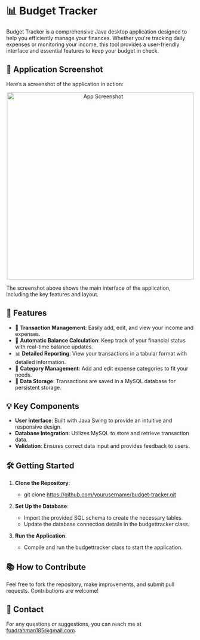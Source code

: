 # 📊 Budget Tracker

Budget Tracker is a comprehensive Java desktop application designed to help you efficiently manage your finances. Whether you're tracking daily expenses or monitoring your income, this tool provides a user-friendly interface and essential features to keep your budget in check.

## 📸 Application Screenshot

Here’s a screenshot of the application in action:

<div align="center">
  <img src="https://github.com/user-attachments/assets/c9cdb706-46cc-4634-b43d-3df9af67d713" alt="App Screenshot" width="500" />
</div>

The screenshot above shows the main interface of the application, including the key features and layout. 

## 🚀 Features

- 📅 **Transaction Management**: Easily add, edit, and view your income and expenses.
- 💸 **Automatic Balance Calculation**: Keep track of your financial status with real-time balance updates.
- 📊 **Detailed Reporting**: View your transactions in a tabular format with detailed information.
- 🔧 **Category Management**: Add and edit expense categories to fit your needs.
- 💾 **Data Storage**: Transactions are saved in a MySQL database for persistent storage.

## 💡 Key Components

- **User Interface**: Built with Java Swing to provide an intuitive and responsive design.
- **Database Integration**: Utilizes MySQL to store and retrieve transaction data.
- **Validation**: Ensures correct data input and provides feedback to users.
  
## 🛠️ Getting Started

1. **Clone the Repository**:
    - git clone https://github.com/yourusername/budget-tracker.git
  
2. **Set Up the Database**:

    - Import the provided SQL schema to create the necessary tables.
    - Update the database connection details in the budgettracker class.
  
3. **Run the Application**:
    - Compile and run the budgettracker class to start the application.

## 📚 How to Contribute

Feel free to fork the repository, make improvements, and submit pull requests. Contributions are welcome!

## 📧 Contact
For any questions or suggestions, you can reach me at fuadrahman185@gmail.com.

